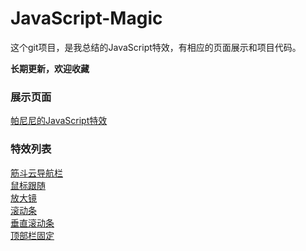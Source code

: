 # JavaScript-Magic
这个git项目，是我总结的JavaScript特效，有相应的页面展示和项目代码。

**长期更新，欢迎收藏**

### 展示页面
 [帕尼尼的JavaScript特效](https://the-never.github.io/JavaScript-Magic/)

### 特效列表

 [筋斗云导航栏](https://the-never.github.io/JavaScript-Magic/筋斗云)    
 [鼠标跟随](https://the-never.github.io/JavaScript-Magic/鼠标跟随)    
 [放大镜](https://the-never.github.io/JavaScript-Magic/放大镜)                                                                             
 [滚动条](https://the-never.github.io/JavaScript-Magic/滚动条)                                                                             
 [垂直滚动条](https://the-never.github.io/JavaScript-Magic/垂直滚动条)                                                                       
 [顶部栏固定](https://the-never.github.io/JavaScript-Magic/顶部栏固定)

